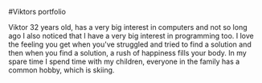 #Viktors portfolio

Viktor 32 years old, has a very big interest in computers and not so long ago I also noticed that I have a very big interest in programming too.
I love the feeling you get when you've struggled and tried to find a solution and then when you find a solution, a rush of happiness fills your body.
In my spare time I spend time with my children, everyone in the family has a common hobby, which is skiing.
